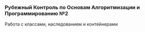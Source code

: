 ### Рубежный Контроль по Основам Алгоритмизации и Программированию №2
Работа с классами, наследованием и контейнерами

